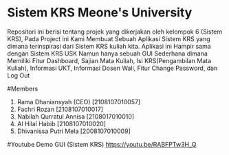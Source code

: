 # Sistem KRS Meone's University
Repositori ini berisi tentang projek yang dikerjakan oleh kelompok 6 (Sistem KRS), Pada Project ini Kami Membuat Sebuah Aplikasi Sistem KRS yang dimana terinspirasi dari Sistem KRS kuliah kita. Aplikasi ini Hampir sama dengan Sistem KRS USK Namun hanya sebuah GUI Sederhana dimana Memiliki Fitur Dashboard, Sajian Mata Kuliah, Isi KRS(Pengambilan Mata Kuliah), Informasi UKT, Informasi Dosen Wali, Fitur Change Password, dan Log Out

#Members
1. Rama Dhaniansyah (CEO) [2108107010057]
2. Fachri Rozan [2108107010017]
3. Nabilah Qurratul Annisa [2108017010010]
4. Al Hilal Habib [2108107010020]
5. Dhivanissa Putri Mela [2008107010009]

#Youtube Demo GUI (Sistem KRS)
https://youtu.be/RABFPTw3H_Q
